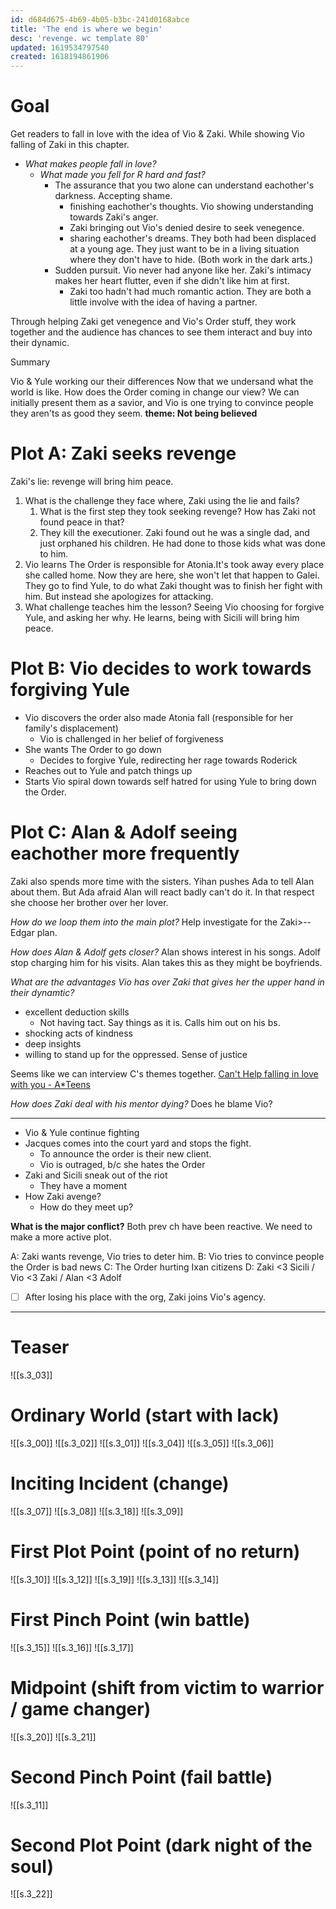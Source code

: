 ```yaml
---
id: d684d675-4b69-4b05-b3bc-241d0168abce
title: 'The end is where we begin'
desc: 'revenge. wc template 80'
updated: 1619534797540
created: 1618194861906
---
```

# Goal
Get readers to fall in love with the idea of Vio & Zaki. While showing Vio falling of Zaki in this chapter.

- *What makes people fall in love?*
  - *What made you fell for R hard and fast?*
    - The assurance that you two alone can understand eachother's darkness. Accepting shame.
      - finishing eachother's thoughts. Vio showing understanding towards Zaki's anger.
      - Zaki bringing out Vio's denied desire to seek venegence.
      - sharing eachother's dreams. They both had been displaced at a young age. They just want to be in a living situation where they don't have to hide. (Both work in the dark arts.)
    - Sudden pursuit. Vio never had anyone like her. Zaki's intimacy makes her heart flutter, even if she didn't like him at first.
      - Zaki too hadn't had much romantic action. They are both a little involve with the idea of having a partner.

Through helping Zaki get venegence and Vio's Order stuff, they work together and the audience has chances to see them interact and buy into their dynamic.

Summary

Vio & Yule working our their differences
Now that we undersand what the world is like. How does the Order coming in change our view?
We can initially present them as a savior, and Vio is one trying to convince people they aren'ts as good they seem.
**theme: Not being believed**

# Plot A: Zaki seeks revenge
Zaki's lie: revenge will bring him peace.
1. What is the challenge they face where, Zaki using the lie and fails?
   1. What is the first step they took seeking revenge? How has Zaki not found peace in that?
   2. They kill the executioner. Zaki found out he was a single dad, and just orphaned his children. He had done to those kids what was done to him.
2. Vio learns The Order is responsible for Atonia.It's took away every place she called home. Now they are here, she won't let that happen to Galei. They go to find Yule, to do what Zaki thought was to finish her fight with him. But instead she apologizes for attacking.
3. What challenge teaches him the lesson? Seeing Vio choosing for forgive Yule, and asking her why.
He learns, being with Sicili will bring him peace.

# Plot B: Vio decides to work towards forgiving Yule
- Vio discovers the order also made Atonia fall (responsible for her family's displacement)
  - Vio is challenged in her belief of forgiveness
- She wants The Order to go down
  - Decides to forgive Yule, redirecting her rage towards Roderick
- Reaches out to Yule and patch things up
- Starts Vio spiral down towards self hatred for using Yule to bring down the Order.

# Plot C: Alan & Adolf seeing eachother more frequently
Zaki also spends more time with the sisters.
Yihan pushes Ada to tell Alan about them. But Ada afraid Alan will react badly can't do it. In that respect she choose her brother over her lover.

*How do we loop them into the main plot?*
Help investigate for the Zaki>--Edgar plan.

*How does Alan & Adolf gets closer?* Alan shows interest in his songs.
Adolf stop charging him for his visits.
Alan takes this as they might be boyfriends.

*What are the advantages Vio has over Zaki that gives her the upper hand in their dynamtic?*
- excellent deduction skills
  - Not having tact. Say things as it is. Calls him out on his bs.
- shocking acts of kindness
- deep insights
- willing to stand up for the oppressed. Sense of justice


Seems like we can interview C's themes together.
[Can't Help falling in love with you - A*Teens](https://open.spotify.com/track/1UhwEEZjWEimmK1GkJH1Z4?si=e6e6fab322e041bd)

*How does Zaki deal with his mentor dying?*
Does he blame Vio?

---

- Vio & Yule continue fighting
- Jacques comes into the court yard and stops the fight.
  - To announce the order is their new client.
  - Vio is outraged, b/c she hates the Order
- Zaki and Sicili sneak out of the riot
  - They have a moment
- How Zaki avenge?
  - How do they meet up?

**What is the major conflict?**
Both prev ch have been reactive. We need to make a more active plot.

A: Zaki wants revenge, Vio tries to deter him.
B: Vio tries to convince people the Order is bad news
C: The Order hurting Ixan citizens
D: Zaki <3 Sicili / Vio <3 Zaki / Alan <3 Adolf

- [ ] After losing his place with the org, Zaki joins Vio's agency.

---

# Teaser

![[s.3_03]]

# Ordinary World (start with lack)

![[s.3_00]]
![[s.3_02]]
![[s.3_01]]
![[s.3_04]]
![[s.3_05]]
![[s.3_06]]
 
# Inciting Incident (change)

![[s.3_07]]
![[s.3_08]]
![[s.3_18]]
![[s.3_09]]

# First Plot Point (point of no return)
![[s.3_10]]
![[s.3_12]]
![[s.3_19]]
![[s.3_13]]
![[s.3_14]]
 
# First Pinch Point (win battle)
![[s.3_15]]
![[s.3_16]]
![[s.3_17]]

# Midpoint (shift from victim to warrior / game changer)
![[s.3_20]]
![[s.3_21]]

# Second Pinch Point (fail battle)
![[s.3_11]]

# Second Plot Point (dark night of the soul)
![[s.3_22]]